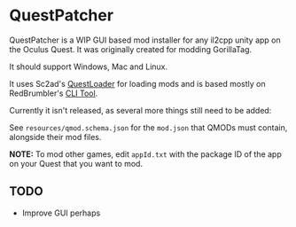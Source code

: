 # QuestPatcher

QuestPatcher is a WIP GUI based mod installer for any il2cpp unity app on the Oculus Quest.
It was originally created for modding GorillaTag.

It should support Windows, Mac and Linux.

It uses Sc2ad's [QuestLoader](https://github.com/sc2ad/QuestLoader/) for loading mods and is based mostly on RedBrumbler's [CLI Tool](https://github.com/RedBrumbler/QuestAppPatcher).

Currently it isn't released, as several more things still need to be added:

See `resources/qmod.schema.json` for the `mod.json` that QMODs must contain, alongside their mod files.

**NOTE:** To mod other games, edit `appId.txt` with the package ID of the app on your Quest that you want to mod.

## TODO
- Improve GUI perhaps
